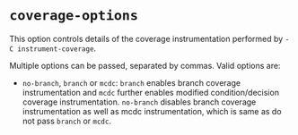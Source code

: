 # `coverage-options`

This option controls details of the coverage instrumentation performed by
`-C instrument-coverage`.

Multiple options can be passed, separated by commas. Valid options are:

- `no-branch`, `branch` or `mcdc`: `branch` enables branch coverage instrumentation and `mcdc` further enables modified condition/decision coverage instrumentation. `no-branch` disables branch coverage instrumentation as well as mcdc instrumentation, which is same as do not pass `branch` or `mcdc`.
